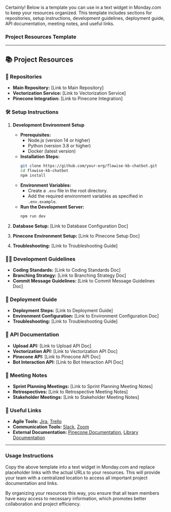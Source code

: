 Certainly! Below is a template you can use in a text widget in Monday.com to keep your resources organized. This template includes sections for repositories, setup instructions, development guidelines, deployment guide, API documentation, meeting notes, and useful links.

### Project Resources Template

---

## 📚 Project Resources

### 🔗 Repositories
- **Main Repository:** [Link to Main Repository]
- **Vectorization Service:** [Link to Vectorization Service]
- **Pinecone Integration:** [Link to Pinecone Integration]

### 🛠️ Setup Instructions
1. **Development Environment Setup**
   - **Prerequisites:** 
     - Node.js (version 14 or higher)
     - Python (version 3.8 or higher)
     - Docker (latest version)
   - **Installation Steps:**
     ```bash
     git clone https://github.com/your-org/flowise-kb-chatbot.git
     cd flowise-kb-chatbot
     npm install
     ```
   - **Environment Variables:**
     - Create a `.env` file in the root directory.
     - Add the required environment variables as specified in `.env.example`.
   - **Run the Development Server:**
     ```bash
     npm run dev
     ```

2. **Database Setup:** [Link to Database Configuration Doc]

3. **Pinecone Environment Setup:** [Link to Pinecone Setup Doc]

4. **Troubleshooting:** [Link to Troubleshooting Guide]

### 🧑‍💻 Development Guidelines
- **Coding Standards:** [Link to Coding Standards Doc]
- **Branching Strategy:** [Link to Branching Strategy Doc]
- **Commit Message Guidelines:** [Link to Commit Message Guidelines Doc]

### 🚀 Deployment Guide
- **Deployment Steps:** [Link to Deployment Guide]
- **Environment Configuration:** [Link to Environment Configuration Doc]
- **Troubleshooting:** [Link to Troubleshooting Guide]

### 📖 API Documentation
- **Upload API:** [Link to Upload API Doc]
- **Vectorization API:** [Link to Vectorization API Doc]
- **Pinecone API:** [Link to Pinecone API Doc]
- **Bot Interaction API:** [Link to Bot Interaction API Doc]

### 📝 Meeting Notes
- **Sprint Planning Meetings:** [Link to Sprint Planning Meeting Notes]
- **Retrospectives:** [Link to Retrospective Meeting Notes]
- **Stakeholder Meetings:** [Link to Stakeholder Meeting Notes]

### 🔗 Useful Links
- **Agile Tools:** [Jira](https://your-jira-instance), [Trello](https://your-trello-instance)
- **Communication Tools:** [Slack](https://your-slack-instance), [Zoom](https://your-zoom-instance)
- **External Documentation:** [Pinecone Documentation](https://pinecone.io/docs), [Library Documentation](https://link-to-library-docs)

---

### Usage Instructions
Copy the above template into a text widget in Monday.com and replace placeholder links with the actual URLs to your resources. This will provide your team with a centralized location to access all important project documentation and links.

By organizing your resources this way, you ensure that all team members have easy access to necessary information, which promotes better collaboration and project efficiency.
